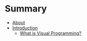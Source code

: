 # Summary

* [About](README.md)
* [Introduction](01_Introduction/Introduction.md)
   * [What is Visual Programming?](01_Introduction/1-1_what_is_visual_programming.md)


